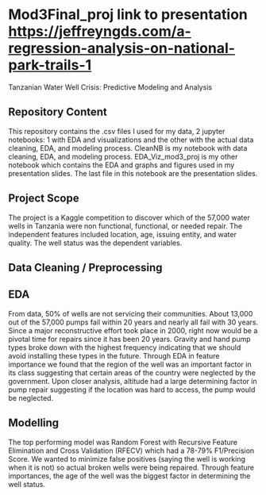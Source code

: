# Mod3Final_proj link to presentation https://jeffreyngds.com/a-regression-analysis-on-national-park-trails-1
Tanzanian Water Well Crisis: Predictive Modeling and Analysis

## Repository Content
This repository contains the .csv files I used for my data, 2 jupyter notebooks: 1 with EDA and visualizations and the other with the actual data cleaning, EDA, and modeling process. CleanNB is my notebook with data cleaning, EDA, and modeling process. EDA_Viz_mod3_proj is my other notebook which contains the EDA and graphs and figures used in my presentation slides. The last file in this notebook are the presentation slides.

## Project Scope
The project is a Kaggle competition to discover which of the 57,000 water wells in Tanzania were non functional, functional, or needed repair. The independent features included location, age, issuing entity, and water quality. The well status was the dependent variables. 

## Data Cleaning / Preprocessing

## EDA
From data, 50% of wells are not servicing their communities. About 13,000 out of the 57,000 pumps fail within 20 years and nearly all fail with 30 years. Since a major reconstructive effort took place in 2000, right now would be a pivotal time for repairs since it has been 20 years. Gravity and hand pump types broke down with the highest frequency indicating that we should avoid installing these types in the future. Through EDA in feature importance we found that the region of the well was an important factor in its class suggesting that certain areas of the country were neglected by the government. Upon closer analysis, altitude had a large determining factor in pump repair suggesting if the location was hard to access, the pump would be neglected.


## Modelling
The top performing model was Random Forest with Recursive Feature Elimination and Cross Validation (RFECV) which had a 78-79% F1/Precision Score. We wanted to minimize false positives (saying the well is working when it is not) so actual broken wells were being repaired. Through feature importances, the age of the well was the biggest factor in determining the well status. 
